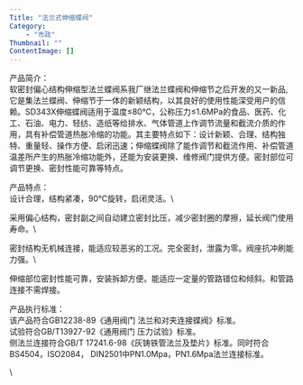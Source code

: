 ```yaml
---
Title: "法兰式伸缩蝶阀"
Category: 
    - "市政"
Thumbnail: ""
ContentImage: []
---
```


产品简介：\
 软密封偏心结构伸缩型法兰蝶阀系我厂继法兰蝶阀和伸缩节之后开发的又一新品,
它是集法兰蝶阀、伸缩节于一体的新颖结构，以其良好的使用性能深受用户的信赖。SD343X伸缩蝶阀适用于温度≤80℃，公称压力≤1.6MPa的食品、医药、化工、石油、电力、轻纺、造纸等给排水、气体管道上作调节流量和截流介质的作用，具有补偿管道热胀冷缩的功能。其主要特点如下：设计新颖、合理、结构独特、重量轻、操作方便、启闭迅速；伸缩蝶阀除了能作调节和截流作用、补偿管道温差所产生的热胀冷缩功能外，还能为安装更换、维修阀门提供方便。密封部位可调节更换、密封性能可靠等特点。

产品特点：\
 设计合理，结构紧凑，90℃旋转，启闭灵活。\

采用偏心结构，密封副之间自动建立密封比压，减少密封圈的摩擦，延长阀门使用寿命。\

密封结构无机械连接，能适应较恶劣的工况。完全密封，泄露为零。阀座抗冲刷能力强。\

伸缩部位密封性能可靠，安装拆卸方便。能适应一定量的管路错位和倾斜。和管路连接不需焊接。

产品执行标准：\
 该产品符合GB12238-89《通用阀门 法兰和对夹连接蝶阀》标准。\
 试验符合GB/T13927-92《通用阀门 压力试验》标准。\
 侧法兰连接符合GB/T
17241.6-98《灰铸铁管法兰及垫片》标准。同时符合BS4504，ISO2084，
DIN2501中PN1.0Mpa，PN1.6Mpa法兰连接标准。

\

